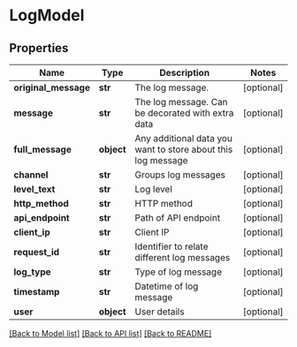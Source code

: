 # LogModel

## Properties
Name | Type | Description | Notes
------------ | ------------- | ------------- | -------------
**original_message** | **str** | The log message. | [optional] 
**message** | **str** | The log message. Can be decorated with extra data | [optional] 
**full_message** | **object** | Any additional data you want to store about this log message | [optional] 
**channel** | **str** | Groups log messages | [optional] 
**level_text** | **str** | Log level | [optional] 
**http_method** | **str** | HTTP method | [optional] 
**api_endpoint** | **str** | Path of API endpoint | [optional] 
**client_ip** | **str** | Client IP | [optional] 
**request_id** | **str** | Identifier to relate different log messages | [optional] 
**log_type** | **str** | Type of log message | [optional] 
**timestamp** | **str** | Datetime of log message | [optional] 
**user** | **object** | User details | [optional] 

[[Back to Model list]](../README.md#documentation-for-models) [[Back to API list]](../README.md#documentation-for-api-endpoints) [[Back to README]](../README.md)


